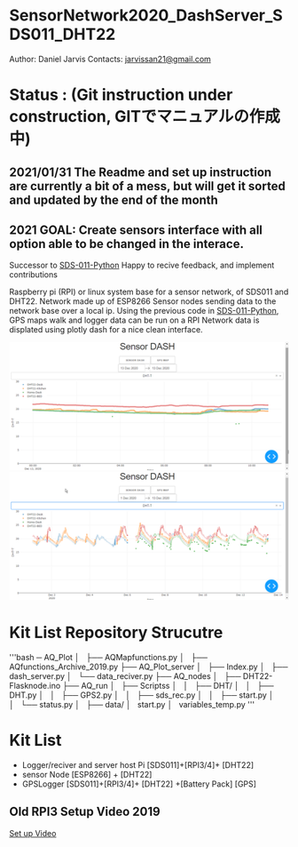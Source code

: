 # SensorNetwork2020_DashServer_SDS011_DHT22
Author: Daniel Jarvis
Contacts:  jarvissan21@gmail.com

# Status : (Git instruction under construction, GITでマニュアルの作成中)
## 2021/01/31 The Readme and set up instruction are currently a bit of a mess, but will get it sorted and updated by the end of the month 
## 2021 GOAL:  Create sensors interface with all option able to be changed in the interace. 

Successor to [SDS-011-Python](https://github.com/JarvisSan22/SDS-011-Python)
Happy to recive feedback, and implement contributions  

Raspberry pi (RPI) or linux system base for a sensor network, of SDS011 and DHT22. 
Network made up of ESP8266 Sensor nodes sending data to the network base over a local ip. 
Using the previous code in [SDS-011-Python](https://github.com/JarvisSan22/SDS-011-Python), GPS maps walk and logger data can be run on a RPI 
Network data is displated using plotly dash for a nice clean interface.


![DASH1](https://github.com/JarvisSan22/SensorNetwork2020_DashServer_SDS011_DHT22/blob/main/Dash1.png)
![DASH2](https://github.com/JarvisSan22/SensorNetwork2020_DashServer_SDS011_DHT22/blob/main/Dash2.png)

# Kit List Repository Strucutre 
'''bash
─ AQ_Plot
│   ├── AQMapfunctions.py
│   ├── AQfunctions_Archive_2019.py
├── AQ_Plot_server
│   ├── Index.py
│   ├── dash_server.py
│   └── data_reciver.py
├── AQ_nodes
│   ├── DHT22-Flasknode.ino
├── AQ_run
│   ├── Scriptss
│   │   ├── DHT/
│   │   ├── DHT.py
│   │   ├── GPS2.py
│   │   ├── sds_rec.py
│   │   ├── start.py
│   │   └── status.py
│   ├── data/
│   start.py
│   variables_temp.py
'''

# Kit List 
- Logger/reciver and server host Pi  [SDS011]+[RPI3/4]+ [DHT22] 
- sensor Node [ESP8266] + [DHT22]
- GPSLogger  [SDS011]+[RPI3/4]+ [DHT22] +[Battery Pack] [GPS]

 
## Old RPI3 Setup Video 2019
[Set up Video](https://www.youtube.com/watch?v=fvaiyqwaWeM)




